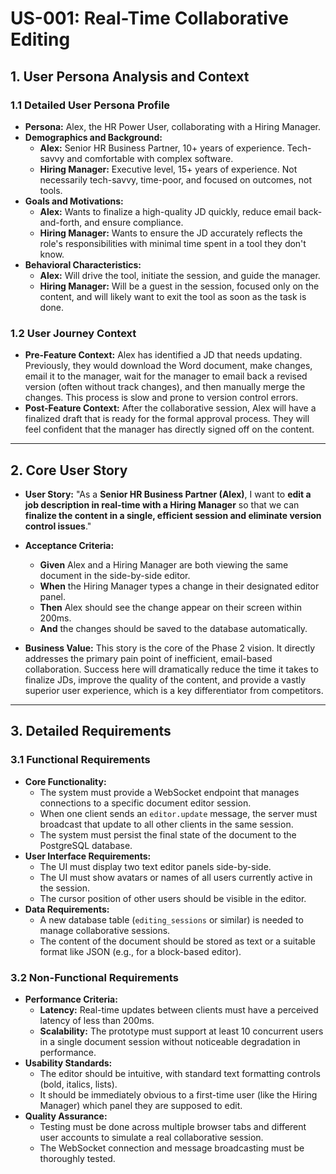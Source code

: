 # US-001: Real-Time Collaborative Editing

## 1. User Persona Analysis and Context

### 1.1 Detailed User Persona Profile

- **Persona:** Alex, the HR Power User, collaborating with a Hiring Manager.
- **Demographics and Background:**
    - **Alex:** Senior HR Business Partner, 10+ years of experience. Tech-savvy and comfortable with complex software.
    - **Hiring Manager:** Executive level, 15+ years of experience. Not necessarily tech-savvy, time-poor, and focused on outcomes, not tools.
- **Goals and Motivations:**
    - **Alex:** Wants to finalize a high-quality JD quickly, reduce email back-and-forth, and ensure compliance.
    - **Hiring Manager:** Wants to ensure the JD accurately reflects the role's responsibilities with minimal time spent in a tool they don't know.
- **Behavioral Characteristics:**
    - **Alex:** Will drive the tool, initiate the session, and guide the manager.
    - **Hiring Manager:** Will be a guest in the session, focused only on the content, and will likely want to exit the tool as soon as the task is done.

### 1.2 User Journey Context

- **Pre-Feature Context:** Alex has identified a JD that needs updating. Previously, they would download the Word document, make changes, email it to the manager, wait for the manager to email back a revised version (often without track changes), and then manually merge the changes. This process is slow and prone to version control errors.
- **Post-Feature Context:** After the collaborative session, Alex will have a finalized draft that is ready for the formal approval process. They will feel confident that the manager has directly signed off on the content.

---

## 2. Core User Story

- **User Story:** "As a **Senior HR Business Partner (Alex)**, I want to **edit a job description in real-time with a Hiring Manager** so that we can **finalize the content in a single, efficient session and eliminate version control issues**."

- **Acceptance Criteria:**
    - **Given** Alex and a Hiring Manager are both viewing the same document in the side-by-side editor.
    - **When** the Hiring Manager types a change in their designated editor panel.
    - **Then** Alex should see the change appear on their screen within 200ms.
    - **And** the changes should be saved to the database automatically.

- **Business Value:** This story is the core of the Phase 2 vision. It directly addresses the primary pain point of inefficient, email-based collaboration. Success here will dramatically reduce the time it takes to finalize JDs, improve the quality of the content, and provide a vastly superior user experience, which is a key differentiator from competitors.

---

## 3. Detailed Requirements

### 3.1 Functional Requirements

- **Core Functionality:**
    - The system must provide a WebSocket endpoint that manages connections to a specific document editor session.
    - When one client sends an `editor.update` message, the server must broadcast that update to all other clients in the same session.
    - The system must persist the final state of the document to the PostgreSQL database.
- **User Interface Requirements:**
    - The UI must display two text editor panels side-by-side.
    - The UI must show avatars or names of all users currently active in the session.
    - The cursor position of other users should be visible in the editor.
- **Data Requirements:**
    - A new database table (`editing_sessions` or similar) is needed to manage collaborative sessions.
    - The content of the document should be stored as text or a suitable format like JSON (e.g., for a block-based editor).

### 3.2 Non-Functional Requirements

- **Performance Criteria:**
    - **Latency:** Real-time updates between clients must have a perceived latency of less than 200ms.
    - **Scalability:** The prototype must support at least 10 concurrent users in a single document session without noticeable degradation in performance.
- **Usability Standards:**
    - The editor should be intuitive, with standard text formatting controls (bold, italics, lists).
    - It should be immediately obvious to a first-time user (like the Hiring Manager) which panel they are supposed to edit.
- **Quality Assurance:**
    - Testing must be done across multiple browser tabs and different user accounts to simulate a real collaborative session.
    - The WebSocket connection and message broadcasting must be thoroughly tested.
